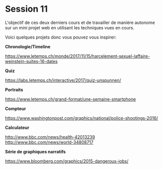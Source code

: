 # Session 11

L'objectif de ces deux derniers cours et de travailler de manière autonome sur un
mini projet web en utilisant les techniques vues en cours.

Voici quelques projets donc vous pouvez vous inspirer:

**Chronologie/Timeline**

https://www.letemps.ch/monde/2017/11/15/harcelement-sexuel-laffaire-weinstein-suites-16-dates


**Quiz**

https://labs.letemps.ch/interactive/2017/quiz-unspunnen/


**Portraits**

https://www.letemps.ch/grand-format/une-semaine-smartphone


**Compteur**

https://www.washingtonpost.com/graphics/national/police-shootings-2016/


**Calculateur**

http://www.bbc.com/news/health-42013239
http://www.bbc.com/news/world-34808717

**Série de graphiques narratifs**

https://www.bloomberg.com/graphics/2015-dangerous-jobs/
